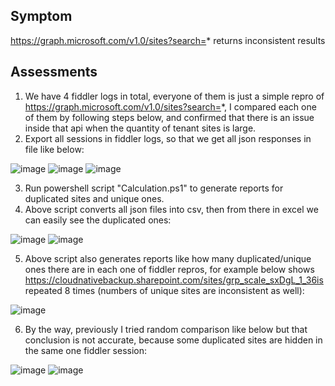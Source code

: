 ## Symptom 
https://graph.microsoft.com/v1.0/sites?search=* returns inconsistent results
 
## Assessments 
1.	We have 4 fiddler logs in total, everyone of them is just a simple repro of https://graph.microsoft.com/v1.0/sites?search=*, I compared each one of them by following steps below, and confirmed that there is an issue inside that api when the quantity of tenant sites is large. 
2.	Export all sessions in fiddler logs, so that we get all json responses in file like below: 

![image](https://user-images.githubusercontent.com/9314578/174351721-72be1187-873a-439d-b38d-be20b2e61a0e.png)
![image](https://user-images.githubusercontent.com/9314578/174351733-a037f560-b618-43a3-a3d9-63495ed7c4d3.png)
![image](https://user-images.githubusercontent.com/9314578/174351768-f00bc5b7-69ee-46d5-9ab4-91f3d1e3bcc0.png)

3.	Run powershell script "Calculation.ps1" to generate reports for duplicated sites and unique ones. 
4.	Above script converts all json files into csv, then from there in excel we can easily see the duplicated ones: 

![image](https://user-images.githubusercontent.com/9314578/174351666-a6fff385-2d9f-4d43-9f40-55bde6ee7120.png)
![image](https://user-images.githubusercontent.com/9314578/174351824-9f9682b8-c3d0-4e8e-bd21-6f70f12797cd.png)

5.	Above script also generates reports like how many duplicated/unique ones there are in each one of fiddler repros, for example below shows https://cloudnativebackup.sharepoint.com/sites/grp_scale_sxDgL_1_36is repeated 8 times (numbers of unique sites are inconsistent as well): 

![image](https://user-images.githubusercontent.com/9314578/174351842-f7b7696b-0c35-4bca-b532-416828f7e7dd.png)

6.	By the way, previously I tried random comparison like below but that conclusion is not accurate, because some duplicated sites are hidden in the same one fiddler session: 

![image](https://user-images.githubusercontent.com/9314578/174351853-84c60b20-af7b-4e81-9824-344f8c997c65.png)
![image](https://user-images.githubusercontent.com/9314578/174351870-32dab59c-6ba6-40da-8752-e5d535139926.png)
